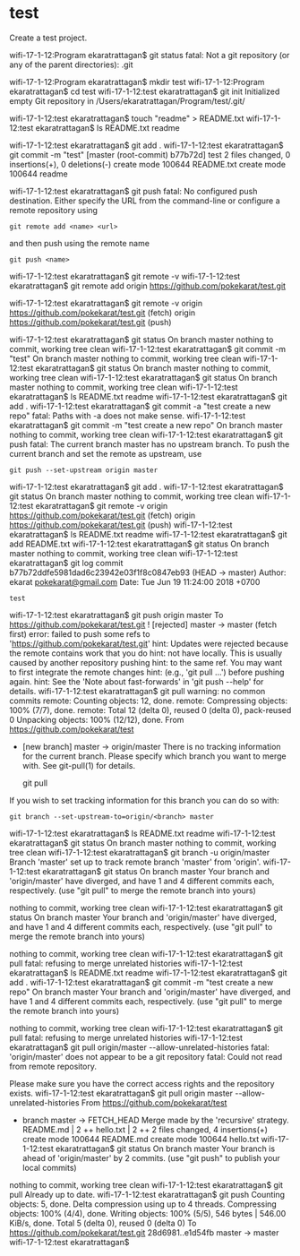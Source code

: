 # test
Create a test project.

wifi-17-1-12:Program ekaratrattagan$ git status
fatal: Not a git repository (or any of the parent directories): .git

wifi-17-1-12:Program ekaratrattagan$ mkdir test
wifi-17-1-12:Program ekaratrattagan$ cd test
wifi-17-1-12:test ekaratrattagan$ git init
Initialized empty Git repository in /Users/ekaratrattagan/Program/test/.git/

wifi-17-1-12:test ekaratrattagan$ touch "readme" > README.txt
wifi-17-1-12:test ekaratrattagan$ ls
README.txt	readme

wifi-17-1-12:test ekaratrattagan$ git add .
wifi-17-1-12:test ekaratrattagan$ git commit -m "test"
[master (root-commit) b77b72d] test
 2 files changed, 0 insertions(+), 0 deletions(-)
 create mode 100644 README.txt
 create mode 100644 readme

wifi-17-1-12:test ekaratrattagan$ git push
fatal: No configured push destination.
Either specify the URL from the command-line or configure a remote repository using

    git remote add <name> <url>

and then push using the remote name

    git push <name>

wifi-17-1-12:test ekaratrattagan$ git remote -v
wifi-17-1-12:test ekaratrattagan$ git remote add origin https://github.com/pokekarat/test.git

wifi-17-1-12:test ekaratrattagan$ git remote -v
origin	https://github.com/pokekarat/test.git (fetch)
origin	https://github.com/pokekarat/test.git (push)

wifi-17-1-12:test ekaratrattagan$ git status
On branch master
nothing to commit, working tree clean
wifi-17-1-12:test ekaratrattagan$ git commit -m "test"
On branch master
nothing to commit, working tree clean
wifi-17-1-12:test ekaratrattagan$ git status
On branch master
nothing to commit, working tree clean
wifi-17-1-12:test ekaratrattagan$ git status
On branch master
nothing to commit, working tree clean
wifi-17-1-12:test ekaratrattagan$ ls
README.txt	readme
wifi-17-1-12:test ekaratrattagan$ git add .
wifi-17-1-12:test ekaratrattagan$ git commit -a "test create a new repo"
fatal: Paths with -a does not make sense.
wifi-17-1-12:test ekaratrattagan$ git commit -m "test create a new repo"
On branch master
nothing to commit, working tree clean
wifi-17-1-12:test ekaratrattagan$ git push
fatal: The current branch master has no upstream branch.
To push the current branch and set the remote as upstream, use

    git push --set-upstream origin master

wifi-17-1-12:test ekaratrattagan$ git add .
wifi-17-1-12:test ekaratrattagan$ git status
On branch master
nothing to commit, working tree clean
wifi-17-1-12:test ekaratrattagan$ git remote -v
origin	https://github.com/pokekarat/test.git (fetch)
origin	https://github.com/pokekarat/test.git (push)
wifi-17-1-12:test ekaratrattagan$ ls
README.txt	readme
wifi-17-1-12:test ekaratrattagan$ git add README.txt
wifi-17-1-12:test ekaratrattagan$ git status
On branch master
nothing to commit, working tree clean
wifi-17-1-12:test ekaratrattagan$ git log
commit b77b72ddfe5981dad6c23942e03f1f8c0847eb93 (HEAD -> master)
Author: ekarat <pokekarat@gmail.com>
Date:   Tue Jun 19 11:24:00 2018 +0700

    test
wifi-17-1-12:test ekaratrattagan$ git push origin master
To https://github.com/pokekarat/test.git
 ! [rejected]        master -> master (fetch first)
error: failed to push some refs to 'https://github.com/pokekarat/test.git'
hint: Updates were rejected because the remote contains work that you do
hint: not have locally. This is usually caused by another repository pushing
hint: to the same ref. You may want to first integrate the remote changes
hint: (e.g., 'git pull ...') before pushing again.
hint: See the 'Note about fast-forwards' in 'git push --help' for details.
wifi-17-1-12:test ekaratrattagan$ git pull
warning: no common commits
remote: Counting objects: 12, done.
remote: Compressing objects: 100% (7/7), done.
remote: Total 12 (delta 0), reused 0 (delta 0), pack-reused 0
Unpacking objects: 100% (12/12), done.
From https://github.com/pokekarat/test
 * [new branch]      master     -> origin/master
There is no tracking information for the current branch.
Please specify which branch you want to merge with.
See git-pull(1) for details.

    git pull <remote> <branch>

If you wish to set tracking information for this branch you can do so with:

    git branch --set-upstream-to=origin/<branch> master

wifi-17-1-12:test ekaratrattagan$ ls
README.txt	readme
wifi-17-1-12:test ekaratrattagan$ git status
On branch master
nothing to commit, working tree clean
wifi-17-1-12:test ekaratrattagan$ git branch -u origin/master
Branch 'master' set up to track remote branch 'master' from 'origin'.
wifi-17-1-12:test ekaratrattagan$ git status
On branch master
Your branch and 'origin/master' have diverged,
and have 1 and 4 different commits each, respectively.
  (use "git pull" to merge the remote branch into yours)

nothing to commit, working tree clean
wifi-17-1-12:test ekaratrattagan$ git status
On branch master
Your branch and 'origin/master' have diverged,
and have 1 and 4 different commits each, respectively.
  (use "git pull" to merge the remote branch into yours)

nothing to commit, working tree clean
wifi-17-1-12:test ekaratrattagan$ git pull
fatal: refusing to merge unrelated histories
wifi-17-1-12:test ekaratrattagan$ ls
README.txt	readme
wifi-17-1-12:test ekaratrattagan$ git add .
wifi-17-1-12:test ekaratrattagan$ git commit -m "test create a new repo"
On branch master
Your branch and 'origin/master' have diverged,
and have 1 and 4 different commits each, respectively.
  (use "git pull" to merge the remote branch into yours)

nothing to commit, working tree clean
wifi-17-1-12:test ekaratrattagan$ git pull
fatal: refusing to merge unrelated histories
wifi-17-1-12:test ekaratrattagan$ git pull origin/master --allow-unrelated-histories
fatal: 'origin/master' does not appear to be a git repository
fatal: Could not read from remote repository.

Please make sure you have the correct access rights
and the repository exists.
wifi-17-1-12:test ekaratrattagan$ git pull origin master --allow-unrelated-histories
From https://github.com/pokekarat/test
 * branch            master     -> FETCH_HEAD
Merge made by the 'recursive' strategy.
 README.md | 2 ++
 hello.txt | 2 ++
 2 files changed, 4 insertions(+)
 create mode 100644 README.md
 create mode 100644 hello.txt
wifi-17-1-12:test ekaratrattagan$ git status
On branch master
Your branch is ahead of 'origin/master' by 2 commits.
  (use "git push" to publish your local commits)

nothing to commit, working tree clean
wifi-17-1-12:test ekaratrattagan$ git pull
Already up to date.
wifi-17-1-12:test ekaratrattagan$ git push
Counting objects: 5, done.
Delta compression using up to 4 threads.
Compressing objects: 100% (4/4), done.
Writing objects: 100% (5/5), 546 bytes | 546.00 KiB/s, done.
Total 5 (delta 0), reused 0 (delta 0)
To https://github.com/pokekarat/test.git
   28d6981..e1d54fb  master -> master
wifi-17-1-12:test ekaratrattagan$ 
